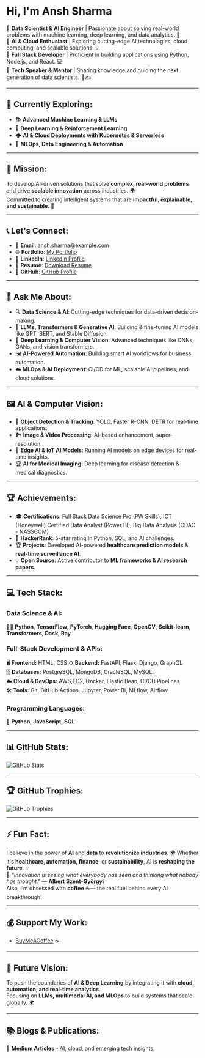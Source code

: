 # Hi, I'm Ansh Sharma

🔹 **Data Scientist & AI Engineer** | Passionate about solving real-world problems with machine learning, deep learning, and data analytics. 🤖  
🔹 **AI & Cloud Enthusiast** | Exploring cutting-edge AI technologies, cloud computing, and scalable solutions. 💡  
🔹 **Full Stack Developer** | Proficient in building applications using Python, Node.js, and React. 💻  
🔹 **Tech Speaker & Mentor** | Sharing knowledge and guiding the next generation of data scientists. 🎤✍️  

---

## 🌱 Currently Exploring:
- 📚 **Advanced Machine Learning & LLMs**  
- 🧠 **Deep Learning & Reinforcement Learning**  
- 🌩️ **AI & Cloud Deployments with Kubernetes & Serverless**  
- 🔧 **MLOps, Data Engineering & Automation**  

---

## 🚀 Mission:
To develop AI-driven solutions that solve **complex, real-world problems** and drive **scalable innovation** across industries. 🌍  
Committed to creating intelligent systems that are **impactful, explainable, and sustainable**. 🌟  

---

## 📞 Let's Connect:
- 📧 **Email**: [ansh.sharma@example.com](ansh25032003@gmail.com)
- 🌐 **Portfolio**: [My Portfolio](https://myportfolio-plum-chi.vercel.app/)
- 💼 **LinkedIn**: [LinkedIn Profile](https://www.linkedin.com/in/ansh-sharma-a01886207/)
- 📄 **Resume**: [Download Resume](https://drive.google.com/file/d/1LWlnZy16YuBk7muBI7jBM4GrNoBtWpC1/view?usp=sharing)
- 🐙 **GitHub**: [GitHub Profile](https://github.com/Anshsharma25)

---

## 💬 Ask Me About:
- 🔍 **Data Science & AI**: Cutting-edge techniques for data-driven decision-making.
- 🤖 **LLMs, Transformers & Generative AI**: Building & fine-tuning AI models like GPT, BERT, and Stable Diffusion.
- 🧠 **Deep Learning & Computer Vision**: Advanced techniques like CNNs, GANs, and vision transformers.
- 🖼️ **AI-Powered Automation**: Building smart AI workflows for business automation.
- ☁️ **MLOps & AI Deployment**: CI/CD for ML, scalable AI pipelines, and cloud solutions.

---

## 🖼️ AI & Computer Vision:
- 📸 **Object Detection & Tracking**: YOLO, Faster R-CNN, DETR for real-time applications.
- 🏞️ **Image & Video Processing**: AI-based enhancement, super-resolution.
- 🎥 **Edge AI & IoT AI Models**: Running AI models on edge devices for real-time insights.
- 🏆 **AI for Medical Imaging**: Deep learning for disease detection & medical diagnostics.

---

## 🏆 Achievements:
- 🎓 **Certifications**: Full Stack Data Science Pro (PW Skills),
                         ICT (Honeywell) Certified Data Analyst (Power BI),
                         Big Data Analysis (CDAC - NASSCOM)
- 🏅 **HackerRank**: 5-star rating in Python, SQL, and AI challenges.
- 🏆 **Projects**: Developed AI-powered **healthcare prediction models** & **real-time surveillance AI**.
- 💡 **Open Source**: Active contributor to **ML frameworks & AI research papers**.

---

## 💻 Tech Stack:
### **Data Science & AI:**  
🧑‍💻 **Python**, **TensorFlow**, **PyTorch**, **Hugging Face**, **OpenCV**, **Scikit-learn**, **Transformers**, **Dask**, **Ray**  

### **Full-Stack Development & APIs:**  
🖥️ **Frontend:** HTML, CSS 
⚙️ **Backend:** FastAPI, Flask, Django, GraphQL  
🗄️ **Databases:** PostgreSQL, MongoDB, OracleSQL, MySQL.  
☁️ **Cloud & DevOps:** AWS,EC2, Docker, Elastic Bean, CI/CD Pipelines  
🛠️ **Tools:** Git, GitHub Actions, Jupyter, Power BI, MLflow, Airflow  

### **Programming Languages:**  
📝 **Python**, **JavaScript**, **SQL**

---

## 📊 GitHub Stats:
![GitHub Stats](https://github-readme-stats.vercel.app/api?username=anshsharma&show_icons=true&count_private=true&hide_title=true)

---

## 🏆 GitHub Trophies:
![GitHub Trophies](https://github-profile-trophy.vercel.app/?username=anshsharma)

---

## ⚡ Fun Fact:
I believe in the power of **AI** and **data** to **revolutionize industries**. 🌍 Whether it's **healthcare, automation, finance**, or **sustainability**, AI is **reshaping the future**. 💡  
🚀 *"Innovation is seeing what everybody has seen and thinking what nobody has thought."* — **Albert Szent-Györgyi**  
Also, I’m obsessed with **coffee** ☕— the real fuel behind every AI breakthrough!  

---

## 💰 Support My Work:
- [BuyMeACoffee](https://www.buymeacoffee.com/) ☕

---

## 🎯 Future Vision:
To push the boundaries of **AI & Deep Learning** by integrating it with **cloud, automation, and real-time analytics**.  
Focusing on **LLMs, multimodal AI, and MLOps** to build systems that scale globally. 🌍

---

## 📚 Blogs & Publications:
📖 **[Medium Articles](https://medium.com/@anshsharma)** - AI, cloud, and emerging tech insights.
